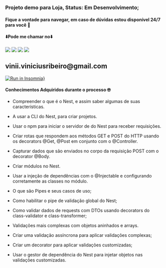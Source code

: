 ### Projeto demo para Loja, Status: Em Desenvolvimento;
#### Fique a vontade para navegar, em caso de dúvidas estou disponível 24/7 para você 🫵


#### ⬇️Pode me chamar no⬇️

<div> 
    <a href="https://www.linkedin.com/in/vinicius-ribeiro-4690741ba/" target="_blank"><img src="https://img.shields.io/badge/LinkedIn-0077B5?style=for-the-badge&logo=linkedin&logoColor=white" target="_blank"></a>
    <a href="https://wa.me/5511943232223" target="_blank"><img src="https://img.shields.io/badge/WhatsApp-25D366?style=for-the-badge&logo=whatsapp&logoColor=white" target="_blank"></a>
    <a href="www.youtube.com/@Devdebotas" target="_blank"><img src="https://img.shields.io/badge/YouTube-FF0000?style=for-the-badge&logo=youtube&logoColor=white" target="_blank"></a>
    <a href="vinii.viniciusribeiro@gmail.com" target="_blank"><img src="https://img.shields.io/badge/Gmail-D14836?style=for-the-badge&logo=gmail&logoColor=white" target="_blank"></a> 
    <h2>vinii.viniciusribeiro@gmail.com</h2>
</div>

[![Run in Insomnia}](https://insomnia.rest/images/run.svg)](https://insomnia.rest/run/?label=Loja&uri=https%3A%2F%2Fraw.githubusercontent.com%2FVineco77%2Floja%2Frefs%2Fheads%2Fmain%2FInsomnia_2025-04-18.yaml)


#### Conhecimentos Adquiridos durante o processo 🤓

- Compreender o que é o Nest, e assim saber algumas de suas características.

- A usar a CLI do Nest, para criar projetos.

- Usar o npm para iniciar o servidor de do Nest para receber requisições.

- Criar rotas que respondem aos métodos GET e POST do HTTP usando os decorators @Get, @Post em conjunto com o @Controller.

- Capturar dados que são enviados no corpo da requisição POST com o decorator @Body.

- Criar módulos no Nest.

- Usar a injeção de dependências com o @Injectable e configurando corretamente as classes no módulo.

- O que são Pipes e seus casos de uso;

- Como habilitar o pipe de validação global do Nest;

- Como validar dados de requests com DTOs usando decorators do class-validator e class-transformer;

- Validações mais complexas com objetos aninhados e arrays.

- Criar uma validação assíncrona para aplicar validações complexas;

- Criar um decorator para aplicar validações customizadas;

- Usar o gestor de dependência do Nest para injetar objetos nas validações customizadas.
